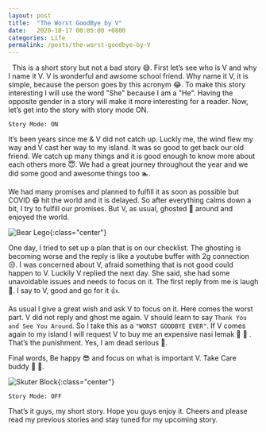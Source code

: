 ```yaml
---
layout: post
title:  "The Worst GoodBye by V"
date:   2020-10-17 00:05:00 +0800
categories: Life
permalink: /posts/the-worst-goodbye-by-V
---
```


&nbsp; This is a short story but not a bad story :sweat_smile:. First let’s see who is V and why I name it V. V is wonderful and awsome school friend. Why name it V, it is simple, because the person goes by this acronym :joy:. To make this story interesting I will use the word "She" because I am a "He". Having the opposite gender in a story will make it more interesting for a reader. Now, let’s get into the story with story mode ON.

`Story Mode: ON`

It’s been years since me & V did not catch up. Luckly me, the wind flew my way and V cast her way to my island. It was so good to get back our old friend. We catch up many things and it is good enough to know more about each others more :innocent:. We had a great journey throughout the year and we did some good and awesome things too :swimmer:.

We had many promises and planned to fulfill it as soon as possible but COVID :mask: hit the world and it is delayed. So after everything calms down a bit, I try to fulfill our promises. But V, as usual, ghosted :ghost: around and enjoyed the world.

![Bear Lego](https://i.imgur.com/r6gbj5z.jpeg){:class="center"}

One day, I tried to set up a plan that is on our checklist. The ghosting is becoming worse and the reply is like a youtube buffer with 2g connection :unamused:. I was concerned about V, afraid something that is not good could happen to V. Luckily V replied the next day. She said, she had some unavoidable issues and needs to focus on it. The first reply from me is laugh :rofl:. I say to V, good and go for it :thumbsup:.

As usual I give a great wish and ask V to focus on it. Here comes the worst part. V did not reply and ghost me again. V should learn to say `Thank You and See You Around`. So I take this as a `"WORST GOODBYE EVER"`. If V comes again to my island I will request V to buy me an expensive nasi lemak :rice: :poultry_leg: . That’s the punishment. Yes, I am dead serious :triumph:.

Final words, Be happy :sunglasses: and focus on what is important V. Take Care buddy :star2: :tada:.

![Skuter Block](https://i.imgur.com/VipdhEe.png){:class="center"}

`Story Mode: OFF`

That’s it guys, my short story. Hope you guys enjoy it. Cheers and please read my previous stories and stay tuned for my upcoming story.
